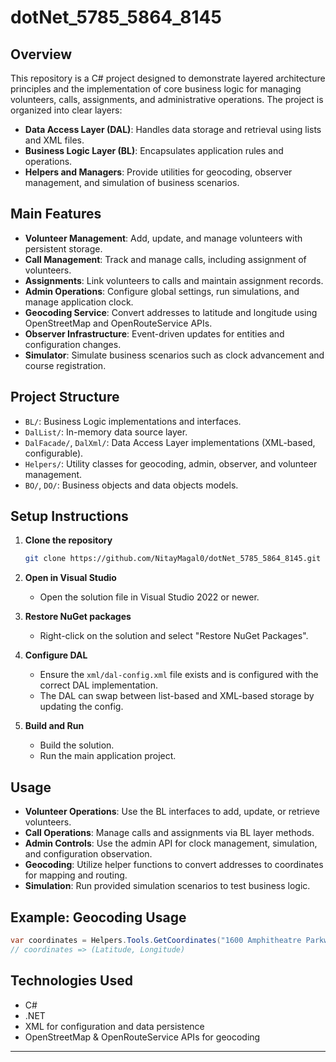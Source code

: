 # dotNet_5785_5864_8145

## Overview

This repository is a C# project designed to demonstrate layered architecture principles and the implementation of core business logic for managing volunteers, calls, assignments, and administrative operations. The project is organized into clear layers:
- **Data Access Layer (DAL)**: Handles data storage and retrieval using lists and XML files.
- **Business Logic Layer (BL)**: Encapsulates application rules and operations.
- **Helpers and Managers**: Provide utilities for geocoding, observer management, and simulation of business scenarios.

## Main Features

- **Volunteer Management**: Add, update, and manage volunteers with persistent storage.
- **Call Management**: Track and manage calls, including assignment of volunteers.
- **Assignments**: Link volunteers to calls and maintain assignment records.
- **Admin Operations**: Configure global settings, run simulations, and manage application clock.
- **Geocoding Service**: Convert addresses to latitude and longitude using OpenStreetMap and OpenRouteService APIs.
- **Observer Infrastructure**: Event-driven updates for entities and configuration changes.
- **Simulator**: Simulate business scenarios such as clock advancement and course registration.

## Project Structure

- `BL/`: Business Logic implementations and interfaces.
- `DalList/`: In-memory data source layer.
- `DalFacade/`, `DalXml/`: Data Access Layer implementations (XML-based, configurable).
- `Helpers/`: Utility classes for geocoding, admin, observer, and volunteer management.
- `BO/`, `DO/`: Business objects and data objects models.

## Setup Instructions

1. **Clone the repository**
   ```sh
   git clone https://github.com/NitayMagal0/dotNet_5785_5864_8145.git
   ```

2. **Open in Visual Studio**
   - Open the solution file in Visual Studio 2022 or newer.

3. **Restore NuGet packages**
   - Right-click on the solution and select "Restore NuGet Packages".

4. **Configure DAL**
   - Ensure the `xml/dal-config.xml` file exists and is configured with the correct DAL implementation.
   - The DAL can swap between list-based and XML-based storage by updating the config.

5. **Build and Run**
   - Build the solution.
   - Run the main application project.

## Usage

- **Volunteer Operations**: Use the BL interfaces to add, update, or retrieve volunteers.
- **Call Operations**: Manage calls and assignments via BL layer methods.
- **Admin Controls**: Use the admin API for clock management, simulation, and configuration observation.
- **Geocoding**: Utilize helper functions to convert addresses to coordinates for mapping and routing.
- **Simulation**: Run provided simulation scenarios to test business logic.

## Example: Geocoding Usage

```csharp
var coordinates = Helpers.Tools.GetCoordinates("1600 Amphitheatre Parkway, Mountain View, CA");
// coordinates => (Latitude, Longitude)
```

## Technologies Used

- C#
- .NET
- XML for configuration and data persistence
- OpenStreetMap & OpenRouteService APIs for geocoding
---

